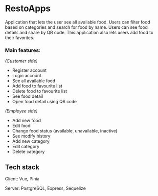 # RestoApps

Application that lets the user see all available food. Users can filter food based on categories and search for food by name. Users can see food details and share by QR code. This application also lets users add food to their favorites.

### Main features:

_(Customer side)_
- Register account
- Login account
- See all available food
- Add food to favourite list
- Delete food to favourite list
- See food detail
- Open food detail using QR code

_(Employee side)_
- Add new food
- Edit food
- Change food status (available, unavailable, inactive)
- See modify history
- Add new category
- Edit category
- Delete category

## Tech stack

Client: Vue, Pinia

Server: PostgreSQL, Express, Sequelize